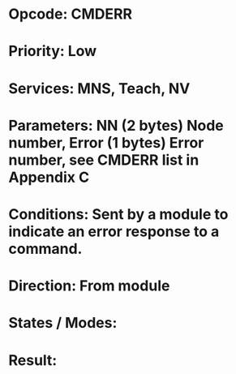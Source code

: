 # Opcode: CMDERR
# Priority: Low
# Services: MNS, Teach, NV
# Parameters: NN (2 bytes) Node number, Error (1 bytes) Error number, see CMDERR list in Appendix C
# Conditions: Sent by a module to indicate an error response to a command.
# Direction: From module
# States / Modes: 
# Result: 